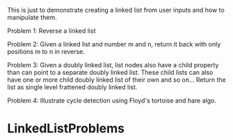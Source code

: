 This is just to demonstrate creating a linked list from user inputs and how to manipulate them.

Problem 1: Reverse a linked list

Problem 2: Given a linked list and number m and n, return it back with only positions m to n in reverse.

Problem 3: Given a doubly linked list, list nodes also have a child property than can point to a separate doubly linked list. These child lists can also have one or more child doubly linked list of their own and so on...
Return the list as single level frattened doubly linked list.

Problem 4: Illustrate cycle detection using Floyd's tortoise and hare algo.
# LinkedListProblems
